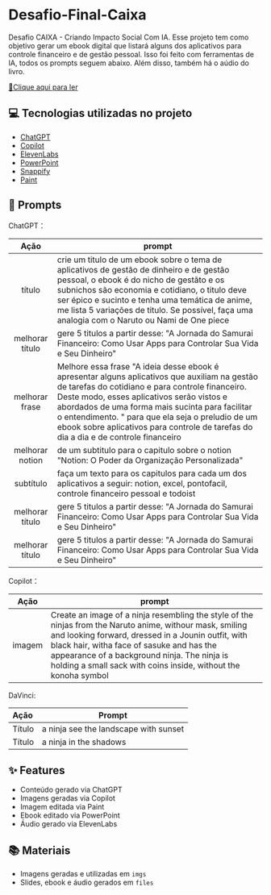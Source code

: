 # Desafio-Final-Caixa
Desafio CAIXA - Criando Impacto Social Com IA. Esse projeto tem como objetivo gerar um ebook digital que listará alguns dos aplicativos para controle financeiro e de gestão pessoal. Isso foi feito com  ferramentas de IA, todos os prompts seguem abaixo. Além disso, também há o aúdio do livro.

<a href="https://github.com/PedroGGoncalves/Desafio-Final-Caixa/blob/main/files/ebook%20apps.pdf" title="View PDF now"> 📕Clique aqui para ler</a>

## 💻 Tecnologias utilizadas no projeto

- [ChatGPT](https://chat.openai.com/) 
- [Copilot](https://copilot.microsoft.com/onboarding) 
- [ElevenLabs](https://beta.elevenlabs.io/)
- [PowerPoint](https://www.microsoft.com/en/microsoft-365/powerpoint)
- [Snappify](https://snappify.com/editor)
- [Paint](https://www.microsoft.com/pt-br/windows/paint)

## 🧠 Prompts


ChatGPT：

|   Ação   | prompt                                                                                                                                                                                                                                                                         |
| :------: | ------------------------------------------------------------------------------------------------------------------------------------------------------------------------------------------------------------------------------------------------------------------------------ |
|  título  | crie um titulo de um ebook sobre o tema de aplicativos de gestão de dinheiro e de gestão pessoal, o ebook é do nicho de gestãto e os subnichos são economia e cotidiano, o titulo deve ser épico e sucinto e tenha uma temática de anime, me lista 5 variações de titulo. Se possível, faça uma analogia com o Naruto ou Nami de One piece                                                                        |
| melhorar título |gere 5 titulos a partir desse: "A Jornada do Samurai Financeiro: Como Usar Apps para Controlar Sua Vida e Seu Dinheiro" |
| melhorar frase |Melhore essa frase "A ideia desse ebook é apresentar alguns aplicativos que auxiliam na gestão de tarefas do cotidiano e para controle financeiro. Deste modo, esses aplicativos serão vistos e abordados de uma forma mais sucinta para facilitar o entendimento. " para que ela seja o preludio de um ebook sobre aplicativos para controle de tarefas do dia a dia e de controle financeiro |
| melhorar notion |de um subtitulo para o capitulo sobre o notion "Notion: O Poder da Organização Personalizada" |
| subtítulo |faça um texto para os capitulos para cada um dos aplicativos a seguir: notion, excel, pontofacil, controle financeiro pessoal e todoist |
| melhorar título |gere 5 titulos a partir desse: "A Jornada do Samurai Financeiro: Como Usar Apps para Controlar Sua Vida e Seu Dinheiro" |
| melhorar título |gere 5 titulos a partir desse: "A Jornada do Samurai Financeiro: Como Usar Apps para Controlar Sua Vida e Seu Dinheiro" |


Copilot：

|  Ação  | prompt                                                                                 |
| :----: | -------------------------------------------------------------------------------------- |
| imagem | Create an image of a ninja resembling the style of the ninjas from the Naruto anime, withour mask, smiling and looking forward, dressed in a Jounin outfit, with black hair, witha face of sasuke and has the appearance of a background ninja. The ninja is holding a small sack with coins inside, without the konoha symbol |


DaVinci:

| Ação   | Prompt                                                       |
| :----- | ------------------------------------------------------------ |
| Título | a ninja see the landscape with sunset                        |
| Título | a ninja in the shadows                                       |

## ✨ Features

- Conteúdo gerado via ChatGPT
- Imagens geradas via Copilot
- Imagem editada via Paint
- Ebook editado via PowerPoint
- Áudio gerado via ElevenLabs

## 📚 Materiais

- Imagens geradas e utilizadas em `imgs`
- Slides, ebook e áudio gerados em `files`
